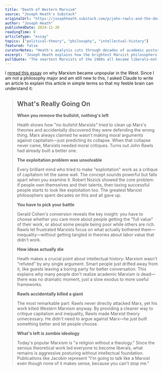 ```yaml
---
title: "Death of Western Marxism"
source: "Joseph Heath's Substack"
originalUrl: "https://josephheath.substack.com/p/john-rawls-and-the-death-of-western"
author: "Joseph Heath"
publishedDate: 2024-11-20
readingTime: 8
articleType: "essay"
topics: ["political-theory", "philosophy", "intellectual-history"]
featured: false
curatorNotes: "Heath's analysis cuts through decades of academic posturing to reveal a fascinating intellectual migration. The smartest Marxists didn't abandon their critiques of capitalism—they found better tools. What struck me most is how Rawls never directly attacked Marx but simply built something more useful, causing a quiet exodus from Marxist theory. This explains why public discourse still echoes with Marxist language while serious academic work moved on decades ago."
excerpt: "Joseph Heath explains how the brightest Marxist philosophers of the 1980s quietly became liberals—not because capitalism won, but because they stripped away Marx's theoretical baggage and found John Rawls had already built better tools for critiquing inequality."
pullQuote: "The smartest Marxists of the 1980s all became liberals—not because capitalism won, but because they stripped away Marx's bullshit and found something better underneath."
---
```


I [reread this essay](https://josephheath.substack.com/p/john-rawls-and-the-death-of-western) on why Marxism became unpopular in the West. Since I am not a philosophy major and am still new to this, I asked Claude to write an article to explain this article in simple terms so that my feeble brain can understand it:

> ## What's Really Going On
>
> **When you remove the bullshit, nothing's left** 
>
> Heath shows how "no-bullshit Marxists" tried to clean up Marx's theories and accidentally discovered they were defending the wrong thing. Marx always claimed he wasn't making moral arguments against capitalism—just predicting its collapse. When that collapse never came, Marxists needed moral critiques. Turns out John Rawls had already built a better one.
>
> **The exploitation problem was unsolvable** 
>
> Every brilliant mind who tried to make "exploitation" work as a critique of capitalism hit the same wall. The concept sounds powerful but falls apart when you examine it. Robert Nozick showed the core problem: if people own themselves and their talents, then taxing successful people starts to look like exploitation too. The greatest Marxist philosophers spent decades on this and all gave up.
>
> **You have to pick your battle** 
>
> Gerald Cohen's conversion reveals the key insight: you have to choose whether you care more about people getting the "full value" of their work, or about some people being poor while others are rich. Rawls let frustrated Marxists focus on what actually bothered them—inequality—without getting tangled in theories about labor value that didn't work.
>
> **How ideas actually die** 
>
> Heath makes a crucial point about intellectual history: Marxism wasn't "refuted" by any single argument. Smart people just drifted away from it, like guests leaving a boring party for better conversation. This explains why many people don't realize academic Marxism is dead—there was no dramatic moment, just a slow exodus to more useful frameworks.
>
> **Rawls accidentally killed a giant** 
>
> The most remarkable part: Rawls never directly attacked Marx, yet his work killed Western Marxism anyway. By providing a cleaner way to critique capitalism and inequality, Rawls made Marxist theory unnecessary. He didn't need to argue against Marx—he just built something better and let people choose.
>
> **What's left is zombie ideology** 
>
> Today's popular Marxism is "a religion without a theology." Since the serious theoretical work led everyone to become liberals, what remains is aggressive posturing without intellectual foundation. Publications like Jacobin represent "I'm going to talk like a Marxist even though none of it makes sense, because you can't stop me."
